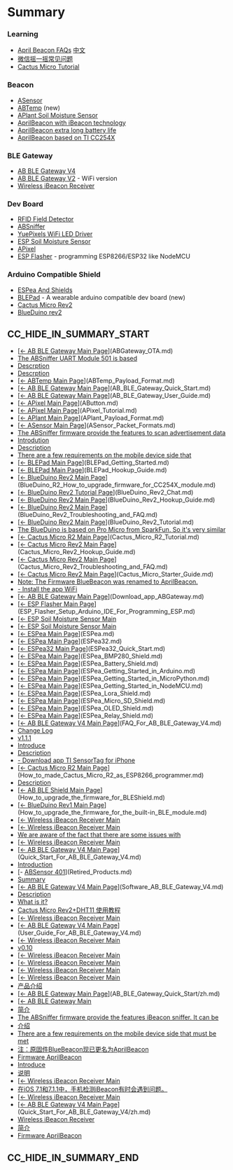 # Summary

### Learning
 
* [April Beacon FAQs](How_to_use_ApriliBeacon.md) [中文](How_to_use_ApriliBeacon/zh.md)
* [微信摇一摇常见问题](WeChat_FAQ.md)
* [Cactus Micro Tutorial](Cactus_Micro_Tutorial_Links.md)

### Beacon

- [ASensor](ASensor.md)
- [ABTemp](ABTemp.md) (new)
- [APlant Soil Moisture Sensor](APlant.md)
- [AprilBeacon with iBeacon technology](AprilBeacon.md)
 - [AprilBeacon extra long battery life](AprilBeacon_based_on_DA14580.md)
 - [AprilBeacon based on TI CC254X](AprilBeacon_based_on_TI_CC254X.md) 

### BLE Gateway

- [AB BLE Gateway V4](AB_BLE_Gateway_V4.md)
- [AB BLE Gateway V2](AB_BLE_Gateway.md) - WiFi version
- [Wireless iBeacon Receiver](Wireless_iBeacon_Receiver.md)

### Dev Board

- [RFID Field Detector](RFID_Field_Detector.md)
- [ABSniffer](ABSniffer.md)
- [YuePixels WiFi LED Driver](YuePixels_WiFi_LED_Driver.md)
- [ESP Soil Moisture Sensor](ESP_Soil_Moisture_Sensor.md)
- [APixel](APixel.md)
- [ESP Flasher](ESP_Flasher_Rev4.md) - programming ESP8266/ESP32 like NodeMCU

### Arduino Compatible Shield

- [ESPea And Shields](ESPea_And_Shields.md)
- [BLEPad](BLEPad.md) - A wearable arduino compatible dev board (new)
- [Cactus Micro Rev2](Cactus_Micro_Rev2.md)
- [BlueDuino rev2](BlueDuino_rev2.md)



## CC_HIDE_IN_SUMMARY_START

- [[← AB BLE Gateway Main Page](AB_BLE_Gateway.md)](ABGateway_OTA.md)
- [The ABSniffer UART Module 501 is based](ABSniffer_UART_Module_501.md)
- [Descrption](ABSniffer_USB_Dongle_502.md)
- [Descrption](ABSniffer_USB_Dongle_528.md)
- [[← ABTemp Main Page](ABTemp.md)](ABTemp_Payload_Format.md)
- [[← AB BLE Gateway Main Page](AB_BLE_Gateway.md)](AB_BLE_Gateway_Quick_Start.md)
- [[← AB BLE Gateway Main Page](AB_BLE_Gateway.md)](AB_BLE_Gateway_User_Guide.md)
- [[← APixel Main Page](APixel.md)](AButton.md)
- [[← APixel Main Page](APixel.md)](APixel_Tutorial.md)
- [[← APlant Main Page](APlant.md)](APlant_Payload_Format.md)
- [[← ASensor Main Page](ASensor.md)](ASensor_Packet_Formats.md)
- [The ABSniffer firmware provide the features to scan advertisement data](AT_Commands_For_ABSniffer_528.md)
- [Introdution](AprilBeacon_241.md)
- [Description](AprilBeacon_302.md)
- [There are a few requirements on the mobile device side that](April_Beacons_and_App_Requirements.md)
- [[← BLEPad Main Page](BLEPad.md)](BLEPad_Getting_Started.md)
- [[← BLEPad Main Page](BLEPad.md)](BLEPad_Hookup_Guide.md)
- [[← BlueDuino Rev2 Main Page](BlueDuino_rev2.md)](BlueDuino_R2_How_to_upgrade_firmware_for_CC254X_module.md)
- [[← BlueDuino Rev2 Tutorial Page](BlueDuino_Rev2_Tutorial.md)](BlueDuino_Rev2_Chat.md)
- [[← BlueDuino Rev2 Main Page](BlueDuino_rev2.md)](BlueDuino_Rev2_Hookup_Guide.md)
- [[← BlueDuino Rev2 Main Page](BlueDuino_rev2.md)](BlueDuino_Rev2_Troubleshooting_and_FAQ.md)
- [[← BlueDuino Rev2 Main Page](BlueDuino_rev2.md)](BlueDuino_Rev2_Tutorial.md)
- [The BlueDuino is based on Pro Micro from SparkFun. So it's very similar](BlueDuino_Troubleshooting_and_FAQ.md)
- [[← Cactus Micro R2 Main Page](Cactus_Micro_Rev2.md)](Cactus_Micro_R2_Tutorial.md)
- [[← Cactus Micro Rev2 Main Page](Cactus_Micro_Rev2.md)](Cactus_Micro_Rev2_Hookup_Guide.md)
- [[← Cactus Micro Rev2 Main Page](Cactus_Micro_Rev2.md)](Cactus_Micro_Rev2_Troubleshooting_and_FAQ.md)
- [[← Cactus Micro Rev2 Main Page](Cactus_Micro_Rev2.md)](Cactus_Micro_Starter_Guide.md)
- [Note: The Firmware BlueBeacon was renamed to AprilBeacon.](ChangeLogForFirmwareAprilBeacon.md)
- [- Install the app WiFi](Configure_the_Wi-Fi_with_SmartConfig.md)
- [[← AB BLE Gateway Main Page](AB_BLE_Gateway.md)](Download_app_ABGateway.md)
- [[← ESP Flasher Main Page](ESP_Flasher.md)](ESP_Flasher_Setup_Arduino_IDE_For_Programming_ESP.md)
- [[← ESP Soil Moisture Sensor Main](ESP_Soil_Moisture_Sensor_FAQ.md)
- [[← ESP Soil Moisture Sensor Main](ESP_Soil_Moisture_Sensor_Using_Arduino_IDE.md)
- [[← ESPea Main Page](ESPea_And_Shields.md)](ESPea.md)
- [[← ESPea Main Page](ESPea_And_Shields.md)](ESPea32.md)
- [[← ESPea32 Main Page](ESPea32.md)](ESPea32_Quick_Start.md)
- [[← ESPea Main Page](ESPea_And_Shields.md)](ESPea_BMP280_Shield.md)
- [[← ESPea Main Page](ESPea_And_Shields.md)](ESPea_Battery_Shield.md)
- [[← ESPea Main Page](ESPea.md)](ESPea_Getting_Started_in_Arduino.md)
- [[← ESPea Main Page](ESPea.md)](ESPea_Getting_Started_in_MicroPython.md)
- [[← ESPea Main Page](ESPea.md)](ESPea_Getting_Started_in_NodeMCU.md)
- [[← ESPea Main Page](ESPea_And_Shields.md)](ESPea_Lora_Shield.md)
- [[← ESPea Main Page](ESPea_And_Shields.md)](ESPea_Micro_SD_Shield.md)
- [[← ESPea Main Page](ESPea_And_Shields.md)](ESPea_OLED_Shield.md)
- [[← ESPea Main Page](ESPea_And_Shields.md)](ESPea_Relay_Shield.md)
- [[← AB BLE Gateway V4 Main Page](AB_BLE_Gateway_V4.md)](FAQ_For_AB_BLE_Gateway_V4.md)
- [Change Log](Firmware_For_ABTemp.md)
- [v1.1.1](Firmware_For_ESP8266.md)
- [Introduce](Firmware_ZeroKeyboard.md)
- [Description](How_To_Setup_Second_UUID_For_ASensor.md)
- [- Download app TI SensorTag for iPhone](How_To_Upgrade_Firmware.md)
- [[← Cactus Micro R2 Main Page](Cactus_Micro_Rev2.md)](How_to_made_Cactus_Micro_R2_as_ESP8266_programmer.md)
- [Description](How_to_upgrade_the_firmware_for_AprilBeacon_302.md)
- [[← AB BLE Shield Main Page](BLEShield.md)](How_to_upgrade_the_firmware_for_BLEShield.md)
- [[← BlueDuino Rev1 Main Page](BlueDuino_rev1.md)](How_to_upgrade_the_firmware_for_the_built-in_BLE_module.md)
- [[← Wireless iBeacon Receiver Main](How_to_use_the_WiFi-Sniffer.md)
- [[← Wireless iBeacon Receiver Main](How_to_write_my_own_MQTT_client.md)
- [We are aware of the fact that there are some issues with](Issues_with_detecting_iBeacons_in_iOS_7.1.md)
- [[← Wireless iBeacon Receiver Main](MQTT_Config_For_Wi-Fi-Ble-Sniffer.md)
- [[← AB BLE Gateway V4 Main Page](AB_BLE_Gateway_V4.md)](Quick_Start_For_AB_BLE_Gateway_V4.md)
- [Introduction](README.md)
- [- [ABSensor 401](ABSensor_401.md)](Retired_Products.md)
- [Summary](SUMMARY.md)
- [[← AB BLE Gateway V4 Main Page](AB_BLE_Gateway_V4.md)](Software_AB_BLE_Gateway_V4.md)
- [Description](TinyESP.md)
- [What is it?](TinyUART.md)
- [Cactus Micro Rev2+DHT11 使用教程](Tutorial_Cactus_Micro_Rev2_DHT11.md)
- [[← Wireless iBeacon Receiver Main](Upgrade_firmware_for_WiFi-BLE-Sniffer.md)
- [[← AB BLE Gateway V4 Main Page](AB_BLE_Gateway_V4.md)](User_Guide_For_AB_BLE_Gateway_V4.md)
- [[← Wireless iBeacon Receiver Main](Wi-Fi_Config_For_Wi-Fi-BLE-Sniffer.md)
- [v0.10](Wireless_iBeacon_Receiver_Known_Issues.md)
- [[← Wireless iBeacon Receiver Main](Wireless_iBeacon_Receiver_Packet_Format.md)
- [[← Wireless iBeacon Receiver Main](Wireless_iBeacon_Receiver_Troubleshooting_and_FAQ.md)
- [[← Wireless iBeacon Receiver Main](Wireless_iBeacon_Receiver_Update.md)
- [[← Wireless iBeacon Receiver Main](Wireless_iBeacon_Receiver_With_Microsoft_Azure_IoT_hub.md)
- [产品介绍](AB_BLE_Gateway/zh.md)
- [[← AB BLE Gateway Main Page](AB_BLE_Gateway.md)](AB_BLE_Gateway_Quick_Start/zh.md)
- [[← AB BLE Gateway Main](AB_BLE_Gateway_User_Guide/zh.md)
- [简介](APlant/zh.md)
- [The ABSniffer firmware provide the features iBeacon sniffer. It can be](AT_Commands_For_ABSniffer_501/502_Model.md)
- [介绍](AprilBeacon_241/zh.md)
- [There are a few requirements on the mobile device side that must be met](April_Beacons_and_App_Requirements/zh.md)
- [注：原固件BlueBeacon现已更名为AprilBeacon](ChangeLogForFirmwareAprilBeacon/zh.md)
- [Firmware AprilBeacon](Firmware/AprilBeacon.md)
- [Introduce](Firmware/ZeroBeacon.md)
- [说明](How_to_upgrade_the_firmware_for_AprilBeacon_302/zh.md)
- [[← Wireless iBeacon Receiver Main](How_to_use_the_WiFi-Sniffer/zh.md)
- [在iOS 7.1和7.1.1中，手机检测iBeacon有时会遇到问题。](Issues_with_detecting_iBeacons_in_iOS_7.1/zh.md)
- [[← Wireless iBeacon Receiver Main](MQTT_Config_For_Wi-Fi-Ble-Sniffer/zh.md)
- [[← AB BLE Gateway V4 Main Page](AB_BLE_Gateway_V4.md)](Quick_Start_For_AB_BLE_Gateway_V4/zh.md)
- [Wireless iBeacon Receiver](Wireless_iBeacon_Receiver/zh.md)
- [简介](YuePixels_WiFi_LED_Driver/zh.md)
- [Firmware AprilBeacon](Firmware/AprilBeacon/zh.md)

## CC_HIDE_IN_SUMMARY_END
